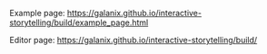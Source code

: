 Example page:
https://galanix.github.io/interactive-storytelling/build/example_page.html


Editor page:
https://galanix.github.io/interactive-storytelling/build/
